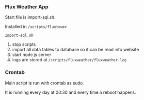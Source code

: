 ### Flux Weather App

Start file is import-sql.sh.

Installed in `/scripts/fluxtower`

`import-sql.sh`

1. stop scripts
2. import all data tables to database so it can be read into website
3. start node.js server
4. logs are stored at `/scripts/fluxweather/fluxweather.log`


### Crontab

Main script is run with crontab as sudo.

It is running every day at 00:30 and every time a reboot happens.
